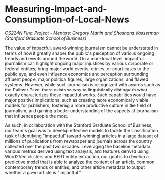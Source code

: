 # Measuring-Impact-and-Consumption-of-Local-News
<i> CS224N Final Project - Mentors: Gregory Martin and Shoshana Vasserman (Stanford Graduate School of Business) </i>

The value of impactful, award-winning journalism cannot be understated in terms of how it greatly shapes the public's perception of various ongoing trends and events around the world. On a more local level, impactful journalism can highlight ongoing major injustices by various corporate or federal entities, bring major world events, crimes, or court cases to the public eye, and even influence economics and perception surrounding affluent people, major political figures, large organizations, and flawed systems. However, while such journalism is recognized with awards such as the Pulitzer Prize, there exists no way to linguistically distinguish what exactly characterizes these impactful works. Such capabilities would have major positive implications, such as creating more economically viable models for publishers, fostering a more productive culture in the field of journalism, and gaining a better understanding of the aspects of journalism that influence people the most.  

As such, in collaboration with the Stanford Graduate School of Business, our team's goal was to develop effective models to tackle the classification task of identifying "impactful" (award-winning) articles in a large dataset of millions of publications from newspaper and journals across the country collected over the past two decades.  Leveraging the baseline metadata, various metrics derived using text analysis, and features derived using Word2Vec clusters and BERT entity extraction, our goal is to develop a predictive model that is able to analyze the content of an article, common contemporary trends or entities, and other article metadata to output whether a given article is "impactful." 
